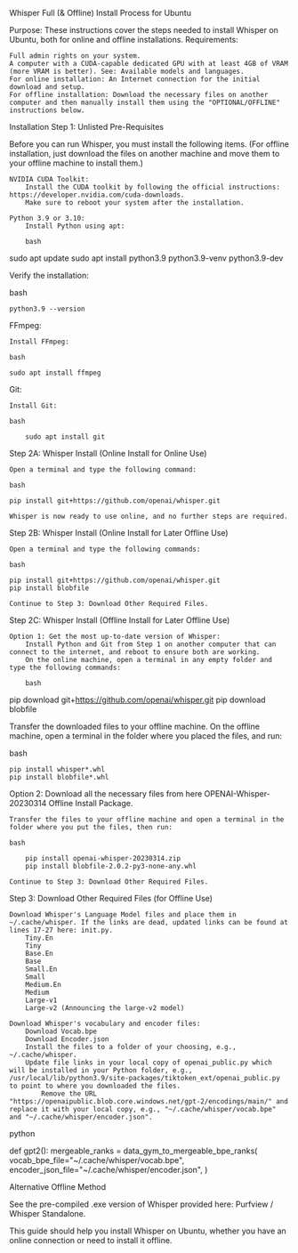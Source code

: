 Whisper Full (& Offline) Install Process for Ubuntu

Purpose: These instructions cover the steps needed to install Whisper on Ubuntu, both for online and offline installations.
Requirements:

    Full admin rights on your system.
    A computer with a CUDA-capable dedicated GPU with at least 4GB of VRAM (more VRAM is better). See: Available models and languages.
    For online installation: An Internet connection for the initial download and setup.
    For offline installation: Download the necessary files on another computer and then manually install them using the "OPTIONAL/OFFLINE" instructions below.

Installation
Step 1: Unlisted Pre-Requisites

Before you can run Whisper, you must install the following items. (For offline installation, just download the files on another machine and move them to your offline machine to install them.)

    NVIDIA CUDA Toolkit:
        Install the CUDA toolkit by following the official instructions: https://developer.nvidia.com/cuda-downloads.
        Make sure to reboot your system after the installation.

    Python 3.9 or 3.10:
        Install Python using apt:

        bash

sudo apt update
sudo apt install python3.9 python3.9-venv python3.9-dev

Verify the installation:

bash

    python3.9 --version

FFmpeg:

    Install FFmpeg:

    bash

    sudo apt install ffmpeg

Git:

    Install Git:

    bash

        sudo apt install git

Step 2A: Whisper Install (Online Install for Online Use)

    Open a terminal and type the following command:

    bash

    pip install git+https://github.com/openai/whisper.git

    Whisper is now ready to use online, and no further steps are required.

Step 2B: Whisper Install (Online Install for Later Offline Use)

    Open a terminal and type the following commands:

    bash

    pip install git+https://github.com/openai/whisper.git
    pip install blobfile

    Continue to Step 3: Download Other Required Files.

Step 2C: Whisper Install (Offline Install for Later Offline Use)

    Option 1: Get the most up-to-date version of Whisper:
        Install Python and Git from Step 1 on another computer that can connect to the internet, and reboot to ensure both are working.
        On the online machine, open a terminal in any empty folder and type the following commands:

        bash

pip download git+https://github.com/openai/whisper.git
pip download blobfile

Transfer the downloaded files to your offline machine.
On the offline machine, open a terminal in the folder where you placed the files, and run:

bash

    pip install whisper*.whl
    pip install blobfile*.whl

Option 2: Download all the necessary files from here OPENAI-Whisper-20230314 Offline Install Package.

    Transfer the files to your offline machine and open a terminal in the folder where you put the files, then run:

    bash

        pip install openai-whisper-20230314.zip
        pip install blobfile-2.0.2-py3-none-any.whl

    Continue to Step 3: Download Other Required Files.

Step 3: Download Other Required Files (for Offline Use)

    Download Whisper's Language Model files and place them in ~/.cache/whisper. If the links are dead, updated links can be found at lines 17-27 here: init.py.
        Tiny.En
        Tiny
        Base.En
        Base
        Small.En
        Small
        Medium.En
        Medium
        Large-v1
        Large-v2 (Announcing the large-v2 model)

    Download Whisper's vocabulary and encoder files:
        Download Vocab.bpe
        Download Encoder.json
        Install the files to a folder of your choosing, e.g., ~/.cache/whisper.
        Update file links in your local copy of openai_public.py which will be installed in your Python folder, e.g., /usr/local/lib/python3.9/site-packages/tiktoken_ext/openai_public.py to point to where you downloaded the files.
            Remove the URL "https://openaipublic.blob.core.windows.net/gpt-2/encodings/main/" and replace it with your local copy, e.g., "~/.cache/whisper/vocab.bpe" and "~/.cache/whisper/encoder.json".

python

def gpt2():
    mergeable_ranks = data_gym_to_mergeable_bpe_ranks(
        vocab_bpe_file="~/.cache/whisper/vocab.bpe",
        encoder_json_file="~/.cache/whisper/encoder.json",
    )

Alternative Offline Method

See the pre-compiled .exe version of Whisper provided here: Purfview / Whisper Standalone.

This guide should help you install Whisper on Ubuntu, whether you have an online connection or need to install it offline.
